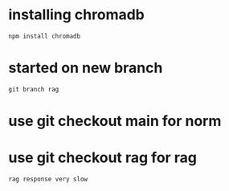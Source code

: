 # installing chromadb
    npm install chromadb

# started on new branch 
    git branch rag

# use git checkout main for norm

# use git checkout rag for rag
    rag response very slow